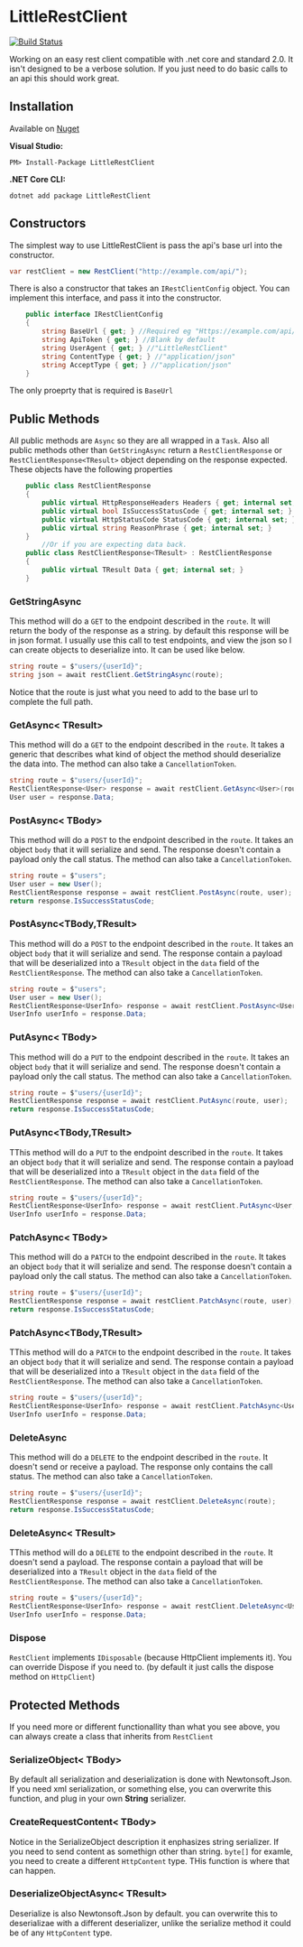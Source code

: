 # LittleRestClient 
[![Build Status](https://travis-ci.org/EldieTurner/LittleRestClient.svg?branch=master)](https://travis-ci.org/EldieTurner/LittleRestClient)

Working on an easy rest client compatible with .net core and standard 2.0.  It isn't designed to be a verbose solution.  If you just need to do basic calls to an api this should work great.

## Installation

Available on [Nuget](https://www.nuget.org/packages/LittleRestClient/)

**Visual Studio:**

```PM> Install-Package LittleRestClient```

**.NET Core CLI:**

```dotnet add package LittleRestClient```

## Constructors

The simplest way to use LittleRestClient is pass the api's base url into the constructor.
```csharp
var restClient = new RestClient("http://example.com/api/");
```

There is also a constructor that takes an `IRestClientConfig` object.  You can implement this interface, and pass it into the constructor.
```csharp
    public interface IRestClientConfig
    {
        string BaseUrl { get; } //Required eg "Https://example.com/api/"
        string ApiToken { get; } //Blank by default
        string UserAgent { get; } //"LittleRestClient"
        string ContentType { get; } //"application/json"
        string AcceptType { get; } //"application/json"
    }
```

The only proeprty that is required is `BaseUrl`

## Public Methods
All public methods are `Async` so they are all wrapped in a `Task`.  Also all public methods other than `GetStringAsync` return a `RestClientResponse` or `RestClientResponse<TResult>` object depending on the response expected. These objects have the following properties 
```csharp
    public class RestClientResponse
    {
        public virtual HttpResponseHeaders Headers { get; internal set; }
        public virtual bool IsSuccessStatusCode { get; internal set; }
        public virtual HttpStatusCode StatusCode { get; internal set; }
        public virtual string ReasonPhrase { get; internal set; }
    }
        //Or if you are expecting data back.
    public class RestClientResponse<TResult> : RestClientResponse
    {
        public virtual TResult Data { get; internal set; }
    }
```

### GetStringAsync

This method will do a `GET` to the endpoint described in the `route`. It will return the body of the response as a string.  by default this response will be in json format.  I usually use this call to test endpoints, and view the json so I can create objects to deserialize into. It can be used like below.
```csharp
string route = $"users/{userId}";
string json = await restClient.GetStringAsync(route);
```
Notice that the route is just what you need to add to the base url to complete the full path.

### GetAsync< TResult>

This method will do a `GET` to the endpoint described in the `route`. It takes a generic that describes what kind of object the method should deserialize the data into. The method can also take a `CancellationToken`.

```csharp
string route = $"users/{userId}";
RestClientResponse<User> response = await restClient.GetAsync<User>(route);
User user = response.Data;
```
### PostAsync< TBody>

This method will do a `POST` to the endpoint described in the `route`. It takes an object `body` that it will serialize and send. The response doesn't contain a payload only the call status. The method can also take a `CancellationToken`.

```csharp
string route = $"users";
User user = new User();
RestClientResponse response = await restClient.PostAsync(route, user);
return response.IsSuccessStatusCode;
```

### PostAsync<TBody,TResult>

This method will do a `POST` to the endpoint described in the `route`. It takes an object `body` that it will serialize and send. The response contain a payload that will be deserialized into a `TResult` object in the `data` field of the `RestClientResponse`. The method can also take a `CancellationToken`.

```csharp
string route = $"users";
User user = new User();
RestClientResponse<UserInfo> response = await restClient.PostAsync<User, UserInfo>(route, user);
UserInfo userInfo = response.Data;
```

### PutAsync< TBody>
  
This method will do a `PUT` to the endpoint described in the `route`. It takes an object `body` that it will serialize and send. The response doesn't contain a payload only the call status. The method can also take a `CancellationToken`.

```csharp
string route = $"users/{userId}";
RestClientResponse response = await restClient.PutAsync(route, user);
return response.IsSuccessStatusCode;
```
  
### PutAsync<TBody,TResult>

TThis method will do a `PUT` to the endpoint described in the `route`. It takes an object `body` that it will serialize and send. The response contain a payload that will be deserialized into a `TResult` object in the `data` field of the `RestClientResponse`. The method can also take a `CancellationToken`.

```csharp
string route = $"users/{userId}";
RestClientResponse<UserInfo> response = await restClient.PutAsync<User, UserInfo>(route, user);
UserInfo userInfo = response.Data;
```

### PatchAsync< TBody>

This method will do a `PATCH` to the endpoint described in the `route`. It takes an object `body` that it will serialize and send. The response doesn't contain a payload only the call status. The method can also take a `CancellationToken`.

```csharp
string route = $"users/{userId}";
RestClientResponse response = await restClient.PatchAsync(route, user);
return response.IsSuccessStatusCode;
```

### PatchAsync<TBody,TResult>

TThis method will do a `PATCH` to the endpoint described in the `route`. It takes an object `body` that it will serialize and send. The response contain a payload that will be deserialized into a `TResult` object in the `data` field of the `RestClientResponse`. The method can also take a `CancellationToken`.

```csharp
string route = $"users/{userId}";
RestClientResponse<UserInfo> response = await restClient.PatchAsync<User, UserInfo>(route, user);
UserInfo userInfo = response.Data;
```

### DeleteAsync

This method will do a `DELETE` to the endpoint described in the `route`. It doesn't send or receive a payload.  The response only contains the call status. The method can also take a `CancellationToken`.

```csharp
string route = $"users/{userId}";
RestClientResponse response = await restClient.DeleteAsync(route);
return response.IsSuccessStatusCode;
```

### DeleteAsync< TResult>

TThis method will do a `DELETE` to the endpoint described in the `route`. It doesn't send a payload. The response contain a payload that will be deserialized into a `TResult` object in the `data` field of the `RestClientResponse`. The method can also take a `CancellationToken`.

```csharp
string route = $"users/{userId}";
RestClientResponse<UserInfo> response = await restClient.DeleteAsync<UserInfo>(route);
UserInfo userInfo = response.Data;
```

### Dispose

`RestClient` implements `IDisposable` (because HttpClient implements it).  You can override Dispose if you need to. (by default it just calls the dispose method on `HttpClient`)

## Protected Methods

If you need more or different functionallity than what you see above, you can always create a class that inherits from `RestClient`


### SerializeObject< TBody>

By default all serialization and deserialization is done with Newtonsoft.Json.  If you need xml serialization, or something else, you can overwrite this function, and plug in your own **String** serializer.

### CreateRequestContent< TBody>

Notice in the SerializeObject description it enphasizes string serializer.  If you need to send content as somethign other than string.  `byte[]` for examle, you need to create a different `HttpContent` type.  THis function is where that can happen.

### DeserializeObjectAsync< TResult>

Deserialize is also Newtonsoft.Json by default.  you can overwrite this to deserializae with a different deserializer, unlike the serialize method it could be of any `HttpContent` type.
